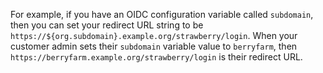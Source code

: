 For example, if you have an OIDC configuration variable called `subdomain`, then you can set your redirect URL string to be `https://${org.subdomain}.example.org/strawberry/login`. When your customer admin sets their `subdomain` variable value to `berryfarm`, then `https://berryfarm.example.org/strawberry/login` is their redirect URL.
<br>